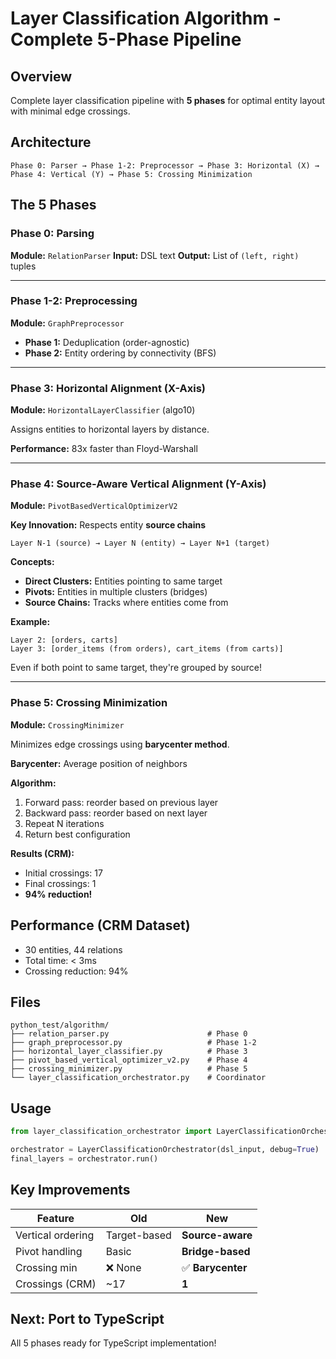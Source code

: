 # Layer Classification Algorithm - Complete 5-Phase Pipeline

## Overview

Complete layer classification pipeline with **5 phases** for optimal entity layout with minimal edge crossings.

## Architecture

```
Phase 0: Parser → Phase 1-2: Preprocessor → Phase 3: Horizontal (X) → Phase 4: Vertical (Y) → Phase 5: Crossing Minimization
```

## The 5 Phases

### Phase 0: Parsing
**Module:** `RelationParser`
**Input:** DSL text
**Output:** List of `(left, right)` tuples

---

### Phase 1-2: Preprocessing
**Module:** `GraphPreprocessor`

- **Phase 1:** Deduplication (order-agnostic)
- **Phase 2:** Entity ordering by connectivity (BFS)

---

### Phase 3: Horizontal Alignment (X-Axis)
**Module:** `HorizontalLayerClassifier` (algo10)

Assigns entities to horizontal layers by distance.

**Performance:** 83x faster than Floyd-Warshall

---

### Phase 4: Source-Aware Vertical Alignment (Y-Axis)
**Module:** `PivotBasedVerticalOptimizerV2`

**Key Innovation:** Respects entity **source chains**

```
Layer N-1 (source) → Layer N (entity) → Layer N+1 (target)
```

**Concepts:**
- **Direct Clusters:** Entities pointing to same target
- **Pivots:** Entities in multiple clusters (bridges)
- **Source Chains:** Tracks where entities come from

**Example:**
```
Layer 2: [orders, carts]
Layer 3: [order_items (from orders), cart_items (from carts)]
```

Even if both point to same target, they're grouped by source!

---

### Phase 5: Crossing Minimization
**Module:** `CrossingMinimizer`

Minimizes edge crossings using **barycenter method**.

**Barycenter:** Average position of neighbors

**Algorithm:**
1. Forward pass: reorder based on previous layer
2. Backward pass: reorder based on next layer
3. Repeat N iterations
4. Return best configuration

**Results (CRM):**
- Initial crossings: 17
- Final crossings: 1
- **94% reduction!**

## Performance (CRM Dataset)

- 30 entities, 44 relations
- Total time: < 3ms
- Crossing reduction: 94%

## Files

```
python_test/algorithm/
├── relation_parser.py                      # Phase 0
├── graph_preprocessor.py                   # Phase 1-2
├── horizontal_layer_classifier.py          # Phase 3
├── pivot_based_vertical_optimizer_v2.py    # Phase 4
├── crossing_minimizer.py                   # Phase 5
└── layer_classification_orchestrator.py    # Coordinator
```

## Usage

```python
from layer_classification_orchestrator import LayerClassificationOrchestrator

orchestrator = LayerClassificationOrchestrator(dsl_input, debug=True)
final_layers = orchestrator.run()
```

## Key Improvements

| Feature | Old | New |
|---------|-----|-----|
| Vertical ordering | Target-based | **Source-aware** |
| Pivot handling | Basic | **Bridge-based** |
| Crossing min | ❌ None | ✅ **Barycenter** |
| Crossings (CRM) | ~17 | **1** |

## Next: Port to TypeScript

All 5 phases ready for TypeScript implementation!
